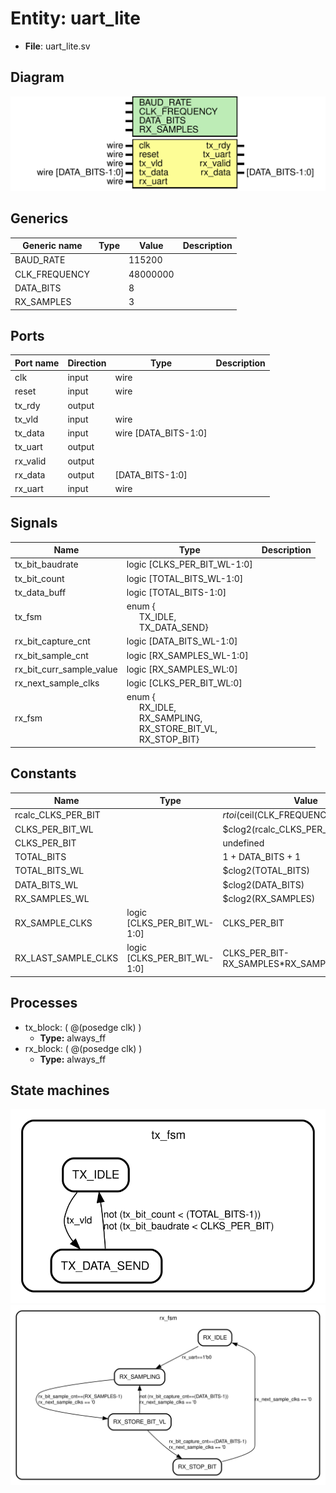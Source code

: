 # Entity: uart_lite 

- **File**: uart_lite.sv
## Diagram

![Diagram](uart_lite.svg "Diagram")
## Generics

| Generic name  | Type | Value    | Description |
| ------------- | ---- | -------- | ----------- |
| BAUD_RATE     |      | 115200   |             |
| CLK_FREQUENCY |      | 48000000 |             |
| DATA_BITS     |      | 8        |             |
| RX_SAMPLES    |      | 3        |             |
## Ports

| Port name | Direction | Type                  | Description |
| --------- | --------- | --------------------- | ----------- |
| clk       | input     | wire                  |             |
| reset     | input     | wire                  |             |
| tx_rdy    | output    |                       |             |
| tx_vld    | input     | wire                  |             |
| tx_data   | input     | wire  [DATA_BITS-1:0] |             |
| tx_uart   | output    |                       |             |
| rx_valid  | output    |                       |             |
| rx_data   | output    | [DATA_BITS-1:0]       |             |
| rx_uart   | input     | wire                  |             |
## Signals

| Name                     | Type                                                                                                                                                                                                      | Description |
| ------------------------ | --------------------------------------------------------------------------------------------------------------------------------------------------------------------------------------------------------- | ----------- |
| tx_bit_baudrate          | logic [CLKS_PER_BIT_WL-1:0]                                                                                                                                                                               |             |
| tx_bit_count             | logic   [TOTAL_BITS_WL-1:0]                                                                                                                                                                               |             |
| tx_data_buff             | logic    [TOTAL_BITS-1:0]                                                                                                                                                                                 |             |
| tx_fsm                   | enum {<br><span style="padding-left:20px">TX_IDLE,<br><span style="padding-left:20px"> TX_DATA_SEND}                                                                                                      |             |
| rx_bit_capture_cnt       | logic [DATA_BITS_WL-1:0]                                                                                                                                                                                  |             |
| rx_bit_sample_cnt        | logic [RX_SAMPLES_WL-1:0]                                                                                                                                                                                 |             |
| rx_bit_curr_sample_value | logic [RX_SAMPLES_WL:0]                                                                                                                                                                                   |             |
| rx_next_sample_clks      | logic [CLKS_PER_BIT_WL:0]                                                                                                                                                                                 |             |
| rx_fsm                   | enum {<br><span style="padding-left:20px">RX_IDLE,<br><span style="padding-left:20px"> RX_SAMPLING,<br><span style="padding-left:20px"> RX_STORE_BIT_VL,<br><span style="padding-left:20px"> RX_STOP_BIT} |             |
## Constants

| Name                | Type                        | Value                                  | Description |
| ------------------- | --------------------------- | -------------------------------------- | ----------- |
| rcalc_CLKS_PER_BIT  |                             | $rtoi($ceil(CLK_FREQUENCY/BAUD_RATE)   |             |
| CLKS_PER_BIT_WL     |                             | $clog2(rcalc_CLKS_PER_BIT)             |             |
| CLKS_PER_BIT        |                             | undefined                              |             |
| TOTAL_BITS          |                             | 1 + DATA_BITS + 1                      |             |
| TOTAL_BITS_WL       |                             | $clog2(TOTAL_BITS)                     |             |
| DATA_BITS_WL        |                             | $clog2(DATA_BITS)                      |             |
| RX_SAMPLES_WL       |                             | $clog2(RX_SAMPLES)                     |             |
| RX_SAMPLE_CLKS      | logic [CLKS_PER_BIT_WL-1:0] | CLKS_PER_BIT                           |             |
| RX_LAST_SAMPLE_CLKS | logic [CLKS_PER_BIT_WL-1:0] | CLKS_PER_BIT-RX_SAMPLES*RX_SAMPLE_CLKS |             |
## Processes
- tx_block: ( @(posedge clk) )
  - **Type:** always_ff
- rx_block: ( @(posedge clk) )
  - **Type:** always_ff
## State machines

![Diagram_state_machine_0]( stm_uart_lite_00.svg "Diagram")![Diagram_state_machine_1]( stm_uart_lite_11.svg "Diagram")